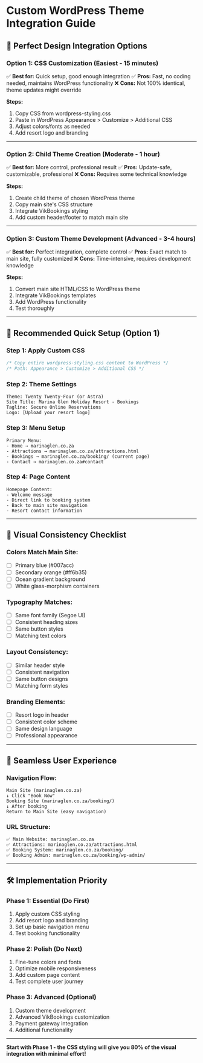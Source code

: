 # Custom WordPress Theme Integration Guide

## 🎯 Perfect Design Integration Options

### **Option 1: CSS Customization (Easiest - 15 minutes)**
✅ **Best for:** Quick setup, good enough integration
✅ **Pros:** Fast, no coding needed, maintains WordPress functionality
❌ **Cons:** Not 100% identical, theme updates might override

**Steps:**
1. Copy CSS from wordpress-styling.css 
2. Paste in WordPress Appearance > Customize > Additional CSS
3. Adjust colors/fonts as needed
4. Add resort logo and branding

---

### **Option 2: Child Theme Creation (Moderate - 1 hour)**
✅ **Best for:** More control, professional result
✅ **Pros:** Update-safe, customizable, professional
❌ **Cons:** Requires some technical knowledge

**Steps:**
1. Create child theme of chosen WordPress theme
2. Copy main site's CSS structure
3. Integrate VikBookings styling
4. Add custom header/footer to match main site

---

### **Option 3: Custom Theme Development (Advanced - 3-4 hours)**
✅ **Best for:** Perfect integration, complete control
✅ **Pros:** Exact match to main site, fully customized
❌ **Cons:** Time-intensive, requires development knowledge

**Steps:**
1. Convert main site HTML/CSS to WordPress theme
2. Integrate VikBookings templates
3. Add WordPress functionality
4. Test thoroughly

---

## 🚀 Recommended Quick Setup (Option 1)

### **Step 1: Apply Custom CSS**
```css
/* Copy entire wordpress-styling.css content to WordPress */
/* Path: Appearance > Customize > Additional CSS */
```

### **Step 2: Theme Settings**
```
Theme: Twenty Twenty-Four (or Astra)
Site Title: Marina Glen Holiday Resort - Bookings
Tagline: Secure Online Reservations
Logo: [Upload your resort logo]
```

### **Step 3: Menu Setup**
```
Primary Menu:
- Home → marinaglen.co.za
- Attractions → marinaglen.co.za/attractions.html  
- Bookings → marinaglen.co.za/booking/ (current page)
- Contact → marinaglen.co.za#contact
```

### **Step 4: Page Content**
```
Homepage Content:
- Welcome message
- Direct link to booking system
- Back to main site navigation
- Resort contact information
```

---

## 🎨 Visual Consistency Checklist

### **Colors Match Main Site:**
- [ ] Primary blue (#007acc)
- [ ] Secondary orange (#ff6b35) 
- [ ] Ocean gradient background
- [ ] White glass-morphism containers

### **Typography Matches:**
- [ ] Same font family (Segoe UI)
- [ ] Consistent heading sizes
- [ ] Same button styles
- [ ] Matching text colors

### **Layout Consistency:**
- [ ] Similar header style
- [ ] Consistent navigation
- [ ] Same button designs
- [ ] Matching form styles

### **Branding Elements:**
- [ ] Resort logo in header
- [ ] Consistent color scheme
- [ ] Same design language
- [ ] Professional appearance

---

## 🔗 Seamless User Experience

### **Navigation Flow:**
```
Main Site (marinaglen.co.za)
↓ Click "Book Now" 
Booking Site (marinaglen.co.za/booking/)
↓ After booking
Return to Main Site (easy navigation)
```

### **URL Structure:**
```
✅ Main Website: marinaglen.co.za
✅ Attractions: marinaglen.co.za/attractions.html  
✅ Booking System: marinaglen.co.za/booking/
✅ Booking Admin: marinaglen.co.za/booking/wp-admin/
```

---

## 🛠️ Implementation Priority

### **Phase 1: Essential (Do First)**
1. Apply custom CSS styling
2. Add resort logo and branding
3. Set up basic navigation menu
4. Test booking functionality

### **Phase 2: Polish (Do Next)**  
1. Fine-tune colors and fonts
2. Optimize mobile responsiveness
3. Add custom page content
4. Test complete user journey

### **Phase 3: Advanced (Optional)**
1. Custom theme development
2. Advanced VikBookings customization
3. Payment gateway integration
4. Additional functionality

---

**Start with Phase 1 - the CSS styling will give you 80% of the visual integration with minimal effort!**